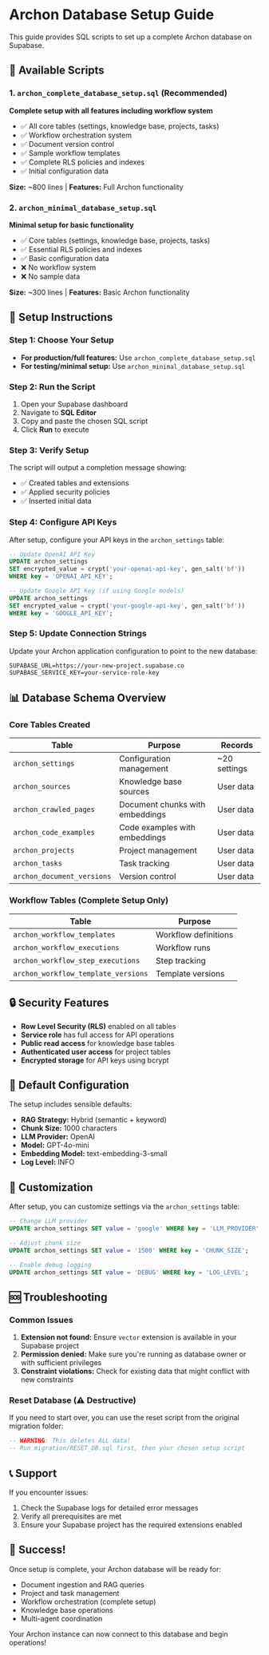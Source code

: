 # Archon Database Setup Guide

This guide provides SQL scripts to set up a complete Archon database on Supabase.

## 📁 Available Scripts

### 1. `archon_complete_database_setup.sql` (Recommended)
**Complete setup with all features including workflow system**

- ✅ All core tables (settings, knowledge base, projects, tasks)
- ✅ Workflow orchestration system
- ✅ Document version control
- ✅ Sample workflow templates
- ✅ Complete RLS policies and indexes
- ✅ Initial configuration data

**Size:** ~800 lines | **Features:** Full Archon functionality

### 2. `archon_minimal_database_setup.sql`
**Minimal setup for basic functionality**

- ✅ Core tables (settings, knowledge base, projects, tasks)
- ✅ Essential RLS policies and indexes
- ✅ Basic configuration data
- ❌ No workflow system
- ❌ No sample data

**Size:** ~300 lines | **Features:** Basic Archon functionality

## 🚀 Setup Instructions

### Step 1: Choose Your Setup
- **For production/full features:** Use `archon_complete_database_setup.sql`
- **For testing/minimal setup:** Use `archon_minimal_database_setup.sql`

### Step 2: Run the Script
1. Open your Supabase dashboard
2. Navigate to **SQL Editor**
3. Copy and paste the chosen SQL script
4. Click **Run** to execute

### Step 3: Verify Setup
The script will output a completion message showing:
- ✅ Created tables and extensions
- ✅ Applied security policies
- ✅ Inserted initial data

### Step 4: Configure API Keys
After setup, configure your API keys in the `archon_settings` table:

```sql
-- Update OpenAI API Key
UPDATE archon_settings 
SET encrypted_value = crypt('your-openai-api-key', gen_salt('bf'))
WHERE key = 'OPENAI_API_KEY';

-- Update Google API Key (if using Google models)
UPDATE archon_settings 
SET encrypted_value = crypt('your-google-api-key', gen_salt('bf'))
WHERE key = 'GOOGLE_API_KEY';
```

### Step 5: Update Connection Strings
Update your Archon application configuration to point to the new database:

```env
SUPABASE_URL=https://your-new-project.supabase.co
SUPABASE_SERVICE_KEY=your-service-role-key
```

## 📊 Database Schema Overview

### Core Tables Created

| Table | Purpose | Records |
|-------|---------|---------|
| `archon_settings` | Configuration management | ~20 settings |
| `archon_sources` | Knowledge base sources | User data |
| `archon_crawled_pages` | Document chunks with embeddings | User data |
| `archon_code_examples` | Code examples with embeddings | User data |
| `archon_projects` | Project management | User data |
| `archon_tasks` | Task tracking | User data |
| `archon_document_versions` | Version control | User data |

### Workflow Tables (Complete Setup Only)

| Table | Purpose |
|-------|---------|
| `archon_workflow_templates` | Workflow definitions |
| `archon_workflow_executions` | Workflow runs |
| `archon_workflow_step_executions` | Step tracking |
| `archon_workflow_template_versions` | Template versions |

## 🔒 Security Features

- **Row Level Security (RLS)** enabled on all tables
- **Service role** has full access for API operations
- **Public read access** for knowledge base tables
- **Authenticated user access** for project tables
- **Encrypted storage** for API keys using bcrypt

## 🎯 Default Configuration

The setup includes sensible defaults:

- **RAG Strategy:** Hybrid (semantic + keyword)
- **Chunk Size:** 1000 characters
- **LLM Provider:** OpenAI
- **Model:** GPT-4o-mini
- **Embedding Model:** text-embedding-3-small
- **Log Level:** INFO

## 🔧 Customization

After setup, you can customize settings via the `archon_settings` table:

```sql
-- Change LLM provider
UPDATE archon_settings SET value = 'google' WHERE key = 'LLM_PROVIDER';

-- Adjust chunk size
UPDATE archon_settings SET value = '1500' WHERE key = 'CHUNK_SIZE';

-- Enable debug logging
UPDATE archon_settings SET value = 'DEBUG' WHERE key = 'LOG_LEVEL';
```

## 🆘 Troubleshooting

### Common Issues

1. **Extension not found:** Ensure `vector` extension is available in your Supabase project
2. **Permission denied:** Make sure you're running as database owner or with sufficient privileges
3. **Constraint violations:** Check for existing data that might conflict with new constraints

### Reset Database (⚠️ Destructive)
If you need to start over, you can use the reset script from the original migration folder:

```sql
-- WARNING: This deletes ALL data!
-- Run migration/RESET_DB.sql first, then your chosen setup script
```

## 📞 Support

If you encounter issues:
1. Check the Supabase logs for detailed error messages
2. Verify all prerequisites are met
3. Ensure your Supabase project has the required extensions enabled

## 🎉 Success!

Once setup is complete, your Archon database will be ready for:
- Document ingestion and RAG queries
- Project and task management
- Workflow orchestration (complete setup)
- Knowledge base operations
- Multi-agent coordination

Your Archon instance can now connect to this database and begin operations!
